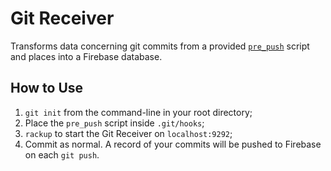 # Git Receiver

Transforms data concerning git commits from a provided [`pre_push`](pre-push) script and places into a Firebase database.

## How to Use

1. `git init` from the command-line in your root directory;
2. Place the `pre_push` script inside `.git/hooks`;
3. `rackup` to start the Git Receiver on `localhost:9292`;
4. Commit as normal. A record of your commits will be pushed to Firebase on each `git push`.